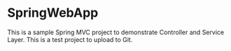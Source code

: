 # SpringWebApp
This is a sample Spring MVC project to demonstrate Controller and Service Layer. This is a test project to upload to Git.
